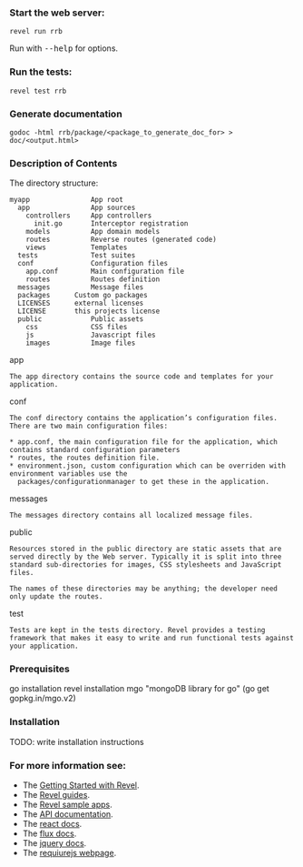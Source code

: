 ### Start the web server:

    revel run rrb

   Run with <tt>--help</tt> for options.
   
### Run the tests:

    revel test rrb
	 
### Generate documentation

    godoc -html rrb/package/<package_to_generate_doc_for> > doc/<output.html>

### Description of Contents

The directory structure:

    myapp               App root
      app               App sources
        controllers     App controllers
          init.go       Interceptor registration
        models          App domain models
        routes          Reverse routes (generated code)
        views           Templates
      tests             Test suites
      conf              Configuration files
        app.conf        Main configuration file
        routes          Routes definition
      messages          Message files
      packages		Custom go packages
      LICENSES		external licenses
      LICENSE		this projects license
      public            Public assets
        css             CSS files
        js              Javascript files
        images          Image files

app

    The app directory contains the source code and templates for your application.

conf

    The conf directory contains the application’s configuration files. There are two main configuration files:

    * app.conf, the main configuration file for the application, which contains standard configuration parameters
    * routes, the routes definition file.
    * environment.json, custom configuration which can be overriden with environment variables use the
      packages/configurationmanager to get these in the application.


messages

    The messages directory contains all localized message files.

public

    Resources stored in the public directory are static assets that are served directly by the Web server. Typically it is split into three standard sub-directories for images, CSS stylesheets and JavaScript files.

    The names of these directories may be anything; the developer need only update the routes.

test

    Tests are kept in the tests directory. Revel provides a testing framework that makes it easy to write and run functional tests against your application.

### Prerequisites

go installation
revel installation
mgo "mongoDB library for go" (go get gopkg.in/mgo.v2)

### Installation

TODO: write installation instructions

### For more information see:
* The [Getting Started with Revel](http://revel.github.io/tutorial/index.html).
* The [Revel guides](http://revel.github.io/manual/index.html).
* The [Revel sample apps](http://revel.github.io/samples/index.html).
* The [API documentation](http://revel.github.io/docs/godoc/index.html).
* The [react docs](http://facebook.github.io/react/docs/getting-started.html).
* The [flux docs](http://facebook.github.io/flux/docs/overview.html).
* The [jquery docs](http://api.jquery.com/).
* The [requiurejs webpage](http://requirejs.org/).
